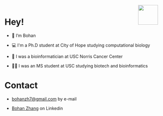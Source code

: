 <img align='right' src="https://media.giphy.com/media/jN5ZMghlckSPjFGMSf.gif" width="65">

# Hey! 

-  👋 I’m Bohan

-  💻 I'm a Ph.D student at City of Hope studying computational biology

-  🏥 I was a bioinformatician at USC Norris Cancer Center

-  👨‍🎓 I was an MS student at USC studying biotech and bioinformatics

# Contact

- bohanzh7@gmail.com by e-mail

- [Bohan Zhang](https://www.linkedin.com/in/bohan-zhang-a99137217/) on Linkedin 
